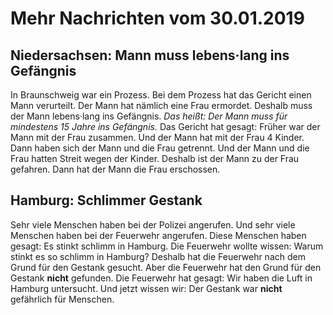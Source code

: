 # Mehr Nachrichten vom 30.01.2019


## Niedersachsen: Mann muss lebens·lang ins Gefängnis
In Braunschweig war ein Prozess. Bei dem Prozess hat das Gericht einen Mann verurteilt. Der Mann hat nämlich eine Frau ermordet. Deshalb muss der Mann lebens·lang ins Gefängnis. *Das heißt:* 
*Der Mann muss für mindestens 15 Jahre ins Gefängnis.* Das Gericht hat gesagt: Früher war der Mann mit der Frau zusammen. Und der Mann hat mit der Frau 4 Kinder. Dann haben sich der Mann und die Frau getrennt. Und der Mann und die Frau hatten Streit wegen der Kinder. Deshalb ist der Mann zu der Frau gefahren. Dann hat der Mann die Frau erschossen. 

## Hamburg: Schlimmer Gestank
Sehr viele Menschen haben bei der Polizei angerufen. Und sehr viele Menschen haben bei der Feuerwehr angerufen. Diese Menschen haben gesagt: Es stinkt schlimm in Hamburg. Die Feuerwehr wollte wissen: Warum stinkt es so schlimm in Hamburg? Deshalb hat die Feuerwehr nach dem Grund für den Gestank gesucht. Aber die Feuerwehr hat den Grund für den Gestank **nicht** gefunden. Die Feuerwehr hat gesagt: Wir haben die Luft in Hamburg untersucht. Und jetzt wissen wir: Der Gestank war **nicht** gefährlich für Menschen. 
